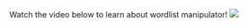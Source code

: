 Watch the video below to learn about wordlist manipulator!
<a href="https://asciinema.org/a/3khfeqgxfxwnwn30zpypns3v7" target="_blank"><img src="https://asciinema.org/a/3khfeqgxfxwnwn30zpypns3v7.png" /></a>
